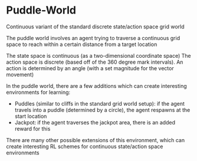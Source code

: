 # Puddle-World
Continuous variant of the standard discrete state/action space grid world

The puddle world involves an agent trying to traverse a continuous grid space to reach within a certain distance from a target location

The state space is continuous (as a two-dimensional coordinate space)
The action space is discrete (based off of the 360 degree mark intervals). An action is determined by an angle (with a set magnitude for the vector movement)

In the puddle world, there are a few additions which can create interesting environments for learning:
 - Puddles (similar to cliffs in the standard grid world setup): if the agent travels into a puddle (determined by a circle), the agent respawns at the start location
 - Jackpot: if the agent traverses the jackpot area, there is an added reward for this

There are many other possible extensions of this environment, which can create interesting RL schemes for continuous state/action space environments
